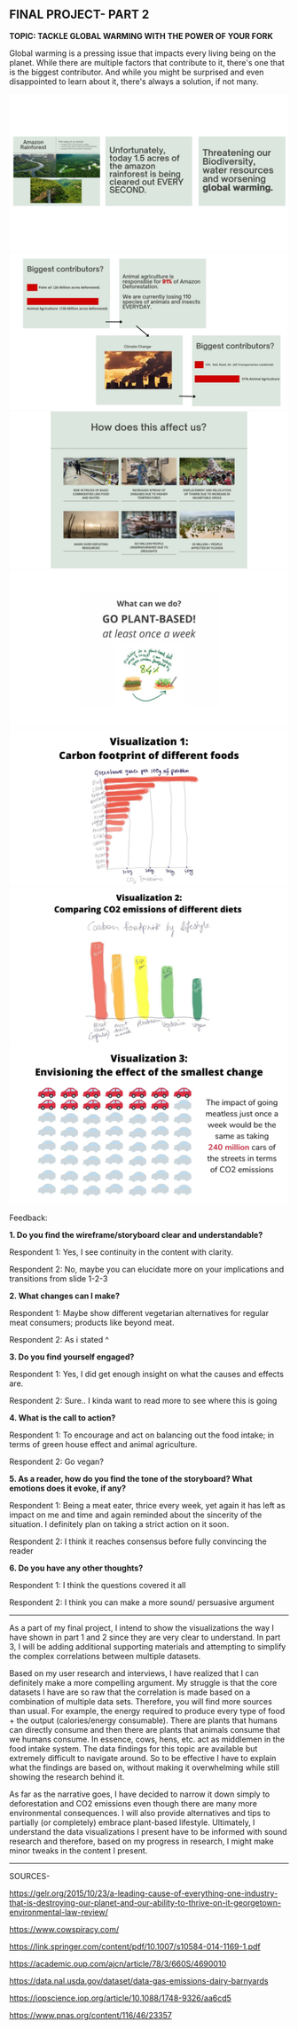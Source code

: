 **FINAL PROJECT- PART 2**
----

**TOPIC: TACKLE GLOBAL WARMING WITH THE POWER OF YOUR FORK**

Global warming is a pressing issue that impacts every living being on the planet. While there are multiple factors that contribute to it, there's one that is the biggest contributor. And while you might be surprised and even disappointed to learn about it, there's always a solution, if not many. 

![1](1.1.jpg)
![2](2.1.jpg)
![3](3.1.jpg)
![4](4.jpg)
![5](5.jpg)
![6](6.jpg)
![7](7.jpg)


Feedback:

**1.	Do you find the wireframe/storyboard clear and understandable?**


Respondent 1: Yes, I see continuity in the content with clarity.

Respondent 2: No, maybe you can elucidate more on your implications and transitions from slide 1-2-3



**2.	What changes can I make?**


Respondent 1: Maybe show different vegetarian alternatives for regular meat consumers; products like beyond meat.

Respondent 2: As i stated ^



**3.	Do you find yourself engaged?**


Respondent 1:	Yes, I did get enough insight on what the causes and effects are.

Respondent 2: Sure.. I kinda want to read more to see where this is going



**4.	What is the call to action?**


Respondent 1: To encourage and act on balancing out the food intake; in terms of green house effect and animal agriculture.

Respondent 2: Go vegan?



**5.	As a reader, how do you find the tone of the storyboard? What emotions does it evoke, if any?**


Respondent 1: Being a meat eater, thrice every week, yet again it has left as impact on me and time and again reminded about the sincerity of the situation. I definitely plan on taking a strict action on it soon.

Respondent 2: I think it reaches consensus before fully convincing the reader



**6. Do you have any other thoughts?**


Respondent 1: I think the questions covered it all

Respondent 2: I think you can make a more sound/ persuasive argument

----

As a part of my final project, I intend to show the visualizations the way I have shown in part 1 and 2 since they are very clear to understand. In part 3, I will be adding additional supporting materials and attempting to simplify the complex correlations between multiple datasets.


Based on my user research and interviews, I have realized that I can definitely make a more compelling argument. My struggle is that the core datasets I have are so raw that the correlation is made based on a combination of multiple data sets. Therefore, you will find more sources than usual. For example, the energy required to produce every type of food + the output (calories/energy consumable). There are plants that humans can directly consume and then there are plants that animals consume that we humans consume. In essence, cows, hens, etc. act as middlemen in the food intake system. The data findings for this topic are available but extremely difficult to navigate around. So to be effective I have to explain what the findings are based on, without making it overwhelming while still showing the research behind it.


As far as the narrative goes, I have decided to narrow it down simply to deforestation and CO2 emissions even though there are many more environmental consequences. I will also provide alternatives and tips to partially (or completely) embrace plant-based lifestyle. Ultimately, I understand the data visualizations I present have to be informed with sound research and therefore, based on my progress in research, I might make minor tweaks in the content I present. 

----

SOURCES-

https://gelr.org/2015/10/23/a-leading-cause-of-everything-one-industry-that-is-destroying-our-planet-and-our-ability-to-thrive-on-it-georgetown-environmental-law-review/

https://www.cowspiracy.com/

https://link.springer.com/content/pdf/10.1007/s10584-014-1169-1.pdf

https://academic.oup.com/ajcn/article/78/3/660S/4690010

https://data.nal.usda.gov/dataset/data-gas-emissions-dairy-barnyards

https://iopscience.iop.org/article/10.1088/1748-9326/aa6cd5

https://www.pnas.org/content/116/46/23357
